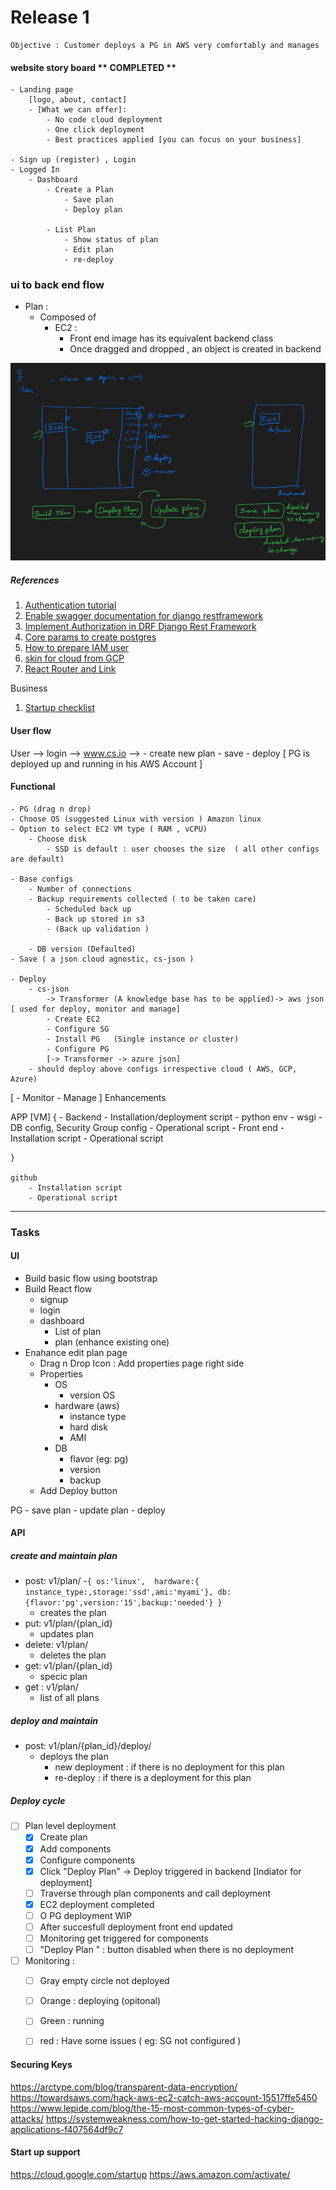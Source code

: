 Release 1 
===========
    Objective : Customer deploys a PG in AWS very comfortably and manages

#### website story board  ** COMPLETED **
	- Landing page
		[logo, about, contact]
		- [What we can offer]: 
			- No code cloud deployment
			- One click deployment
			- Best practices applied [you can focus on your business]
		
	- Sign up (register) , Login
	- Logged In 
		- Dashboard
			- Create a Plan 
				- Save plan
				- Deploy plan

			- List Plan
				- Show status of plan
				- Edit plan
				- re-deploy
### ui to back end flow

- Plan :
  - Composed of
    - EC2 : 
      - Front end image has its equivalent backend class
      - Once dragged and dropped , an object is created in backend

![img.png](img.png)

##### References
1. [Authentication tutorial](https://medium.com/@sushil-kamble/django-rest-framework-react-authentication-workflow-2022-part-1-a21f22b3f358)
2. [Enable swagger documentation for django restframework ](https://www.jasonmars.org/2020/04/22/add-swagger-to-django-rest-api-quickly-4-mins-without-hiccups/)
3. [Implement Authorization in DRF Django Rest Framework](https://testdriven.io/blog/drf-permissions/)
4. [Core params to create postgres](https://pgtune.leopard.in.ua/)
5. [How to prepare IAM user](https://src-bin.com/an-aws-account-just-for-getting-into-other-aws-accounts/)
6. [skin for cloud from GCP](https://cloud.google.com/blog/topics/developers-practitioners/introducing-google-cloud-architecture-diagramming-tool)
7. [React Router and Link](https://www.freecodecamp.org/news/react-router-tutorial/)

Business
1. [Startup checklist ](https://artistic-aura-eff.notion.site/The-Startup-Checklist-89ae7a59975b4064b4a9fff146f2ce4c)
#### User flow

User --> login --> www.cs.io -->
	- create new plan
		- save
		- deploy
	[ PG is deployed up and running in his AWS  Account ] 

#### Functional 

	- PG (drag n drop)
	- Choose OS (suggested Linux with version ) Amazon linux 
	- Option to select EC2 VM type ( RAM , vCPU)
		- Choose disk 
			- SSD is default : user chooses the size  ( all other configs are default)

	- Base configs
		- Number of connections
		- Backup requirements collected ( to be taken care)
			- Scheduled back up 
			- Back up stored in s3
			- (Back up validation )

		- DB version (Defaulted)
	- Save ( a json cloud agnostic, cs-json )
	
	- Deploy
		- cs-json 
			-> Transformer (A knowledge base has to be applied)-> aws json [ used for deploy, monitor and manage]
			- Create EC2
			- Configure SG
			- Install PG   (Single instance or cluster)
			- Configure PG
			[-> Transformer -> azure json]
		- should deploy above configs irrespective cloud ( AWS, GCP, Azure)
[	- Monitor
	- Manage	] Enhancements


APP [VM]
	{ 
		- Backend
			- Installation/deployment script
				- python env 
				- wsgi 
				- DB config, Security Group config
			- Operational script
		- Front end
			- Installation script
			- Operational script
			
	}

	github
		- Installation script
		- Operational script 

------------------------------------------------------------------

### Tasks
#### UI
- Build basic flow using bootstrap
- Build React flow
  - signup
  - login
  - dashboard 
    - List of plan 
    - plan (enhance existing one)
- Enahance edit plan page
  - Drag n Drop Icon : Add properties page right side
  - Properties
    - OS
      - version OS
    - hardware (aws)
      - instance type
      - hard disk
      - AMI
    - DB
      - flavor (eg: pg) 
      - version
      - backup
  - Add Deploy button

PG
	- save plan
	- update plan
	- deploy

#### API

##### create and maintain plan

- post: v1/plan/
  -`{ os:'linux', 
         hardware:{ instance_type:,storage:'ssd',ami:'myami'},
         db: {flavor:'pg',version:'15',backup:'needed'}
       }`
  - creates the plan
- put: v1/plan/{plan_id}
  - updates plan
- delete: v1/plan/
  - deletes the plan
- get: v1/plan/{plan_id}
  - specic plan
- get : v1/plan/ 
    - list of all plans

##### deploy and maintain
- post: v1/plan/{plan_id}/deploy/
  - deploys the plan
    - new deployment : if there is no deployment for this plan
    - re-deploy : if there is a deployment for this plan



##### Deploy cycle

- [ ] Plan level deployment
  - [X] Create plan
  - [X]  Add components
  - [X]  Configure components
  - [X]  Click "Deploy Plan" -> Deploy triggered in backend  [Indiator for deployment]
    - [ ] Traverse through plan components and call deployment
    - [X] EC2 deployment completed
    - [ ] O PG deployment WIP
  - [ ]  After succesfull deployment front end updated
  - [ ]  Monitoring get triggered for components
  - [ ]  "Deploy Plan " : button disabled when there is no deployment

- [ ] Monitoring : 
  - [ ]  Gray empty circle not deployed 
  - [ ]  Orange : deploying (opitonal)
  - [ ]  Green : running
  - [ ]  red : Have some issues ( eg: SG not configured )
    




#### Securing Keys

https://arctype.com/blog/transparent-data-encryption/
https://towardsaws.com/hack-aws-ec2-catch-aws-account-15517ffe5450
https://www.lepide.com/blog/the-15-most-common-types-of-cyber-attacks/
https://systemweakness.com/how-to-get-started-hacking-django-applications-f407564df9c7


#### Start up support

https://cloud.google.com/startup
https://aws.amazon.com/activate/